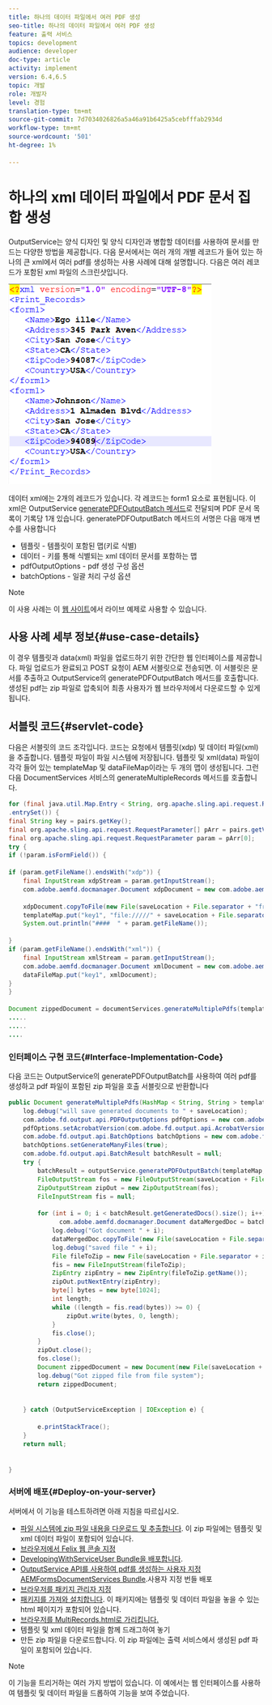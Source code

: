 ```yaml
---
title: 하나의 데이터 파일에서 여러 PDF 생성
seo-title: 하나의 데이터 파일에서 여러 PDF 생성
feature: 출력 서비스
topics: development
audience: developer
doc-type: article
activity: implement
version: 6.4,6.5
topic: 개발
role: 개발자
level: 경험
translation-type: tm+mt
source-git-commit: 7d7034026826a5a46a91b6425a5cebfffab2934d
workflow-type: tm+mt
source-wordcount: '501'
ht-degree: 1%

---
```



# 하나의 xml 데이터 파일에서 PDF 문서 집합 생성

OutputService는 양식 디자인 및 양식 디자인과 병합할 데이터를 사용하여 문서를 만드는 다양한 방법을 제공합니다. 다음 문서에서는 여러 개의 개별 레코드가 들어 있는 하나의 큰 xml에서 여러 pdf를 생성하는 사용 사례에 대해 설명합니다.
다음은 여러 레코드가 포함된 xml 파일의 스크린샷입니다.

![multi-record-xml](assets/multi-record-xml.PNG)

데이터 xml에는 2개의 레코드가 있습니다. 각 레코드는 form1 요소로 표현됩니다. 이 xml은 OutputService [generatePDFOutputBatch 메서드](https://helpx.adobe.com/aem-forms/6/javadocs/com/adobe/fd/output/api/OutputService.html)로 전달되며 PDF 문서 목록이 기록당 1개 있습니다.
generatePDFOutputBatch 메서드의 서명은 다음 매개 변수를 사용합니다

* 템플릿 - 템플릿이 포함된 맵(키로 식별)
* 데이터 - 키를 통해 식별되는 xml 데이터 문서를 포함하는 맵
* pdfOutputOptions - pdf 생성 구성 옵션
* batchOptions - 일괄 처리 구성 옵션

>[!NOTE]
>
>이 사용 사례는 이 [웹 사이트](https://forms.enablementadobe.com/content/samples/samples.html?query=0)에서 라이브 예제로 사용할 수 있습니다.

## 사용 사례 세부 정보{#use-case-details}

이 경우 템플릿과 data(xml) 파일을 업로드하기 위한 간단한 웹 인터페이스를 제공합니다. 파일 업로드가 완료되고 POST 요청이 AEM 서블릿으로 전송되면. 이 서블릿은 문서를 추출하고 OutputService의 generatePDFOutputBatch 메서드를 호출합니다. 생성된 pdf는 zip 파일로 압축되어 최종 사용자가 웹 브라우저에서 다운로드할 수 있게 됩니다.

## 서블릿 코드{#servlet-code}

다음은 서블릿의 코드 조각입니다. 코드는 요청에서 템플릿(xdp) 및 데이터 파일(xml)을 추출합니다. 템플릿 파일이 파일 시스템에 저장됩니다. 템플릿 및 xml(data) 파일이 각각 들어 있는 templateMap 및 dataFileMap이라는 두 개의 맵이 생성됩니다. 그런 다음 DocumentServices 서비스의 generateMultipleRecords 메서드를 호출합니다.

```java
for (final java.util.Map.Entry < String, org.apache.sling.api.request.RequestParameter[] > pairs: params
.entrySet()) {
final String key = pairs.getKey();
final org.apache.sling.api.request.RequestParameter[] pArr = pairs.getValue();
final org.apache.sling.api.request.RequestParameter param = pArr[0];
try {
if (!param.isFormField()) {

if (param.getFileName().endsWith("xdp")) {
    final InputStream xdpStream = param.getInputStream();
    com.adobe.aemfd.docmanager.Document xdpDocument = new com.adobe.aemfd.docmanager.Document(xdpStream);

    xdpDocument.copyToFile(new File(saveLocation + File.separator + "fromui.xdp"));
    templateMap.put("key1", "file://///" + saveLocation + File.separator + "fromui.xdp");
    System.out.println("####  " + param.getFileName());

}
if (param.getFileName().endsWith("xml")) {
    final InputStream xmlStream = param.getInputStream();
    com.adobe.aemfd.docmanager.Document xmlDocument = new com.adobe.aemfd.docmanager.Document(xmlStream);
    dataFileMap.put("key1", xmlDocument);
}
}

Document zippedDocument = documentServices.generateMultiplePdfs(templateMap, dataFileMap,saveLocation);
.....
.....
....
```

### 인터페이스 구현 코드{#Interface-Implementation-Code}

다음 코드는 OutputService의 generatePDFOutputBatch를 사용하여 여러 pdf를 생성하고 pdf 파일이 포함된 zip 파일을 호출 서블릿으로 반환합니다

```java
public Document generateMultiplePdfs(HashMap < String, String > templateMap, HashMap < String, Document > dataFileMap, String saveLocation) {
    log.debug("will save generated documents to " + saveLocation);
    com.adobe.fd.output.api.PDFOutputOptions pdfOptions = new com.adobe.fd.output.api.PDFOutputOptions();
    pdfOptions.setAcrobatVersion(com.adobe.fd.output.api.AcrobatVersion.Acrobat_11);
    com.adobe.fd.output.api.BatchOptions batchOptions = new com.adobe.fd.output.api.BatchOptions();
    batchOptions.setGenerateManyFiles(true);
    com.adobe.fd.output.api.BatchResult batchResult = null;
    try {
        batchResult = outputService.generatePDFOutputBatch(templateMap, dataFileMap, pdfOptions, batchOptions);
        FileOutputStream fos = new FileOutputStream(saveLocation + File.separator + "zippedfile.zip");
        ZipOutputStream zipOut = new ZipOutputStream(fos);
        FileInputStream fis = null;

        for (int i = 0; i < batchResult.getGeneratedDocs().size(); i++) {
              com.adobe.aemfd.docmanager.Document dataMergedDoc = batchResult.getGeneratedDocs().get(i);
            log.debug("Got document " + i);
            dataMergedDoc.copyToFile(new File(saveLocation + File.separator + i + ".pdf"));
            log.debug("saved file " + i);
            File fileToZip = new File(saveLocation + File.separator + i + ".pdf");
            fis = new FileInputStream(fileToZip);
            ZipEntry zipEntry = new ZipEntry(fileToZip.getName());
            zipOut.putNextEntry(zipEntry);
            byte[] bytes = new byte[1024];
            int length;
            while ((length = fis.read(bytes)) >= 0) {
                zipOut.write(bytes, 0, length);
            }
            fis.close();
        }
        zipOut.close();
        fos.close();
        Document zippedDocument = new Document(new File(saveLocation + File.separator + "zippedfile.zip"));
        log.debug("Got zipped file from file system");
        return zippedDocument;


    } catch (OutputServiceException | IOException e) {

        e.printStackTrace();
    }
    return null;


}
```

### 서버에 배포{#Deploy-on-your-server}

서버에서 이 기능을 테스트하려면 아래 지침을 따르십시오.

* [파일 시스템에 zip 파일 내용을 다운로드 및 추출합니다](assets/mult-records-template-and-xml-file.zip). 이 zip 파일에는 템플릿 및 xml 데이터 파일이 포함되어 있습니다.
* [브라우저에서 Felix 웹 콘솔 지정](http://localhost:4502/system/console/bundles)
* [DevelopingWithServiceUser Bundle을 배포합니다](/help/forms/assets/common-osgi-bundles/DevelopingWithServiceUser.jar).
* [OutputService API를 사용하여 pdf를 생성하는 사용자 지정 AEMFormsDocumentServices Bundle](/help/forms/assets/common-osgi-bundles/AEMFormsDocumentServices.core-1.0-SNAPSHOT.jar).사용자 지정 번들 배포
* [브라우저를 패키지 관리자 지정](http://localhost:4502/crx/packmgr/index.jsp)
* [패키지를 가져와 설치합니다](assets/generate-multiple-pdf-from-xml.zip). 이 패키지에는 템플릿 및 데이터 파일을 놓을 수 있는 html 페이지가 포함되어 있습니다.
* [브라우저를 MultiRecords.html로 가리킵니다.](http://localhost:4502/content/DocumentServices/Multirecord.html?)
* 템플릿 및 xml 데이터 파일을 함께 드래그하여 놓기
* 만든 zip 파일을 다운로드합니다. 이 zip 파일에는 출력 서비스에서 생성된 pdf 파일이 포함되어 있습니다.

>[!NOTE]
>이 기능을 트리거하는 여러 가지 방법이 있습니다. 이 예에서는 웹 인터페이스를 사용하여 템플릿 및 데이터 파일을 드롭하여 기능을 보여 주었습니다.

